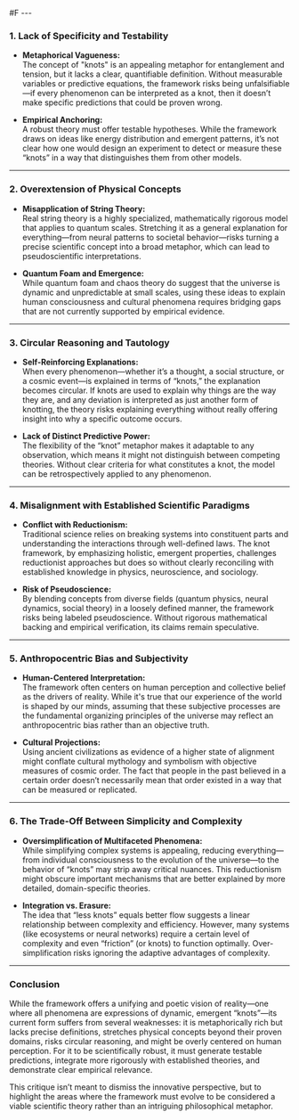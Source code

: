  #F ---

### **1. Lack of Specificity and Testability**

- **Metaphorical Vagueness:**  
    The concept of "knots" is an appealing metaphor for entanglement and tension, but it lacks a clear, quantifiable definition. Without measurable variables or predictive equations, the framework risks being unfalsifiable—if every phenomenon can be interpreted as a knot, then it doesn’t make specific predictions that could be proven wrong.
    
- **Empirical Anchoring:**  
    A robust theory must offer testable hypotheses. While the framework draws on ideas like energy distribution and emergent patterns, it’s not clear how one would design an experiment to detect or measure these “knots” in a way that distinguishes them from other models.
    

---

### **2. Overextension of Physical Concepts**

- **Misapplication of String Theory:**  
    Real string theory is a highly specialized, mathematically rigorous model that applies to quantum scales. Stretching it as a general explanation for everything—from neural patterns to societal behavior—risks turning a precise scientific concept into a broad metaphor, which can lead to pseudoscientific interpretations.
    
- **Quantum Foam and Emergence:**  
    While quantum foam and chaos theory do suggest that the universe is dynamic and unpredictable at small scales, using these ideas to explain human consciousness and cultural phenomena requires bridging gaps that are not currently supported by empirical evidence.
    

---

### **3. Circular Reasoning and Tautology**

- **Self-Reinforcing Explanations:**  
    When every phenomenon—whether it’s a thought, a social structure, or a cosmic event—is explained in terms of “knots,” the explanation becomes circular. If knots are used to explain why things are the way they are, and any deviation is interpreted as just another form of knotting, the theory risks explaining everything without really offering insight into why a specific outcome occurs.
    
- **Lack of Distinct Predictive Power:**  
    The flexibility of the “knot” metaphor makes it adaptable to any observation, which means it might not distinguish between competing theories. Without clear criteria for what constitutes a knot, the model can be retrospectively applied to any phenomenon.
    

---

### **4. Misalignment with Established Scientific Paradigms**

- **Conflict with Reductionism:**  
    Traditional science relies on breaking systems into constituent parts and understanding the interactions through well-defined laws. The knot framework, by emphasizing holistic, emergent properties, challenges reductionist approaches but does so without clearly reconciling with established knowledge in physics, neuroscience, and sociology.
    
- **Risk of Pseudoscience:**  
    By blending concepts from diverse fields (quantum physics, neural dynamics, social theory) in a loosely defined manner, the framework risks being labeled pseudoscience. Without rigorous mathematical backing and empirical verification, its claims remain speculative.
    

---

### **5. Anthropocentric Bias and Subjectivity**

- **Human-Centered Interpretation:**  
    The framework often centers on human perception and collective belief as the drivers of reality. While it's true that our experience of the world is shaped by our minds, assuming that these subjective processes are the fundamental organizing principles of the universe may reflect an anthropocentric bias rather than an objective truth.
    
- **Cultural Projections:**  
    Using ancient civilizations as evidence of a higher state of alignment might conflate cultural mythology and symbolism with objective measures of cosmic order. The fact that people in the past believed in a certain order doesn’t necessarily mean that order existed in a way that can be measured or replicated.
    

---

### **6. The Trade-Off Between Simplicity and Complexity**

- **Oversimplification of Multifaceted Phenomena:**  
    While simplifying complex systems is appealing, reducing everything—from individual consciousness to the evolution of the universe—to the behavior of “knots” may strip away critical nuances. This reductionism might obscure important mechanisms that are better explained by more detailed, domain-specific theories.
    
- **Integration vs. Erasure:**  
    The idea that “less knots” equals better flow suggests a linear relationship between complexity and efficiency. However, many systems (like ecosystems or neural networks) require a certain level of complexity and even “friction” (or knots) to function optimally. Over-simplification risks ignoring the adaptive advantages of complexity.
    

---

### **Conclusion**

While the framework offers a unifying and poetic vision of reality—one where all phenomena are expressions of dynamic, emergent “knots”—its current form suffers from several weaknesses: it is metaphorically rich but lacks precise definitions, stretches physical concepts beyond their proven domains, risks circular reasoning, and might be overly centered on human perception. For it to be scientifically robust, it must generate testable predictions, integrate more rigorously with established theories, and demonstrate clear empirical relevance.

This critique isn’t meant to dismiss the innovative perspective, but to highlight the areas where the framework must evolve to be considered a viable scientific theory rather than an intriguing philosophical metaphor.